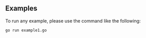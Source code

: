## Examples

To run any example, please use the command like the following:

    go run example1.go
